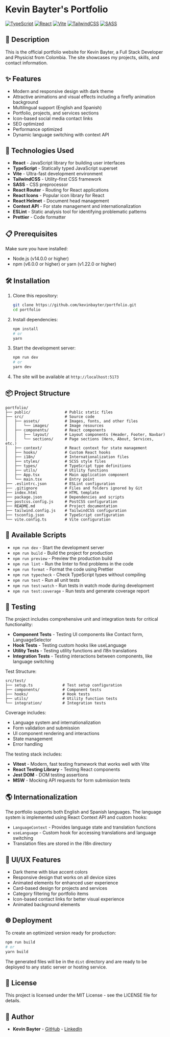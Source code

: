 # Kevin Bayter's Portfolio

[![TypeScript](https://img.shields.io/badge/TypeScript-007ACC?style=for-the-badge&logo=typescript&logoColor=white)](https://www.typescriptlang.org/)
[![React](https://img.shields.io/badge/React-20232A?style=for-the-badge&logo=react&logoColor=61DAFB)](https://reactjs.org/)
[![Vite](https://img.shields.io/badge/Vite-B73BFE?style=for-the-badge&logo=vite&logoColor=FFD62E)](https://vitejs.dev/)
[![TailwindCSS](https://img.shields.io/badge/Tailwind_CSS-38B2AC?style=for-the-badge&logo=tailwind-css&logoColor=white)](https://tailwindcss.com/)
[![SASS](https://img.shields.io/badge/Sass-CC6699?style=for-the-badge&logo=sass&logoColor=white)](https://sass-lang.com/)

## 📝 Description

This is the official portfolio website for Kevin Bayter, a Full Stack Developer and Physicist from Colombia. The site showcases my projects, skills, and contact information.

## ✨ Features

- Modern and responsive design with dark theme
- Attractive animations and visual effects including a firefly animation background
- Multilingual support (English and Spanish)
- Portfolio, projects, and services sections
- Icon-based social media contact links
- SEO optimized
- Performance optimized
- Dynamic language switching with context API

## 🚀 Technologies Used

- **React** - JavaScript library for building user interfaces
- **TypeScript** - Statically typed JavaScript superset
- **Vite** - Ultra-fast development environment
- **TailwindCSS** - Utility-first CSS framework
- **SASS** - CSS preprocessor
- **React Router** - Routing for React applications
- **React Icons** - Popular icon library for React
- **React Helmet** - Document head management
- **Context API** - For state management and internationalization
- **ESLint** - Static analysis tool for identifying problematic patterns
- **Prettier** - Code formatter

## 📋 Prerequisites

Make sure you have installed:

- Node.js (v14.0.0 or higher)
- npm (v6.0.0 or higher) or yarn (v1.22.0 or higher)

## 🛠️ Installation

1. Clone this repository:
   ```bash
   git clone https://github.com/kevinbayter/portfolio.git
   cd portfolio
   ```

2. Install dependencies:
   ```bash
   npm install
   # or
   yarn
   ```

3. Start the development server:
   ```bash
   npm run dev
   # or
   yarn dev
   ```

4. The site will be available at `http://localhost:5173`

## 📦 Project Structure

```
portfolio/
├── public/               # Public static files
├── src/                  # Source code
│   ├── assets/           # Images, fonts, and other files
│   │   └── images/       # Image resources
│   ├── components/       # React components
│   │   ├── layout/       # Layout components (Header, Footer, Navbar)
│   │   └── sections/     # Page sections (Hero, About, Services, etc.)
│   ├── context/          # React context for state management
│   ├── hooks/            # Custom React hooks
│   ├── i18n/             # Internationalization files
│   ├── styles/           # SCSS style files
│   ├── types/            # TypeScript type definitions
│   ├── utils/            # Utility functions
│   ├── App.tsx           # Main application component
│   └── main.tsx          # Entry point
├── .eslintrc.json        # ESLint configuration
├── .gitignore            # Files and folders ignored by Git
├── index.html            # HTML template
├── package.json          # Dependencies and scripts
├── postcss.config.js     # PostCSS configuration
├── README.md             # Project documentation
├── tailwind.config.js    # TailwindCSS configuration
├── tsconfig.json         # TypeScript configuration
└── vite.config.ts        # Vite configuration
```

## 🔧 Available Scripts

- `npm run dev` - Start the development server
- `npm run build` - Build the project for production
- `npm run preview` - Preview the production build
- `npm run lint` - Run the linter to find problems in the code
- `npm run format` - Format the code using Prettier
- `npm run typecheck` - Check TypeScript types without compiling
- `npm run test` - Run all unit tests
- `npm run test:watch` - Run tests in watch mode during development
- `npm run test:coverage` - Run tests and generate coverage report

## 🧪 Testing

The project includes comprehensive unit and integration tests for critical functionality:

- **Component Tests** - Testing UI components like Contact form, LanguageSelector
- **Hook Tests** - Testing custom hooks like useLanguage
- **Utility Tests** - Testing utility functions and i18n translations
- **Integration Tests** - Testing interactions between components, like language switching

Test Structure:

```
src/test/
├── setup.ts             # Test setup configuration
├── components/          # Component tests
├── hooks/               # Hook tests
├── utils/               # Utility function tests
└── integration/         # Integration tests
```

Coverage includes:
- Language system and internationalization
- Form validation and submission
- UI component rendering and interactions
- State management
- Error handling

The testing stack includes:
- **Vitest** - Modern, fast testing framework that works well with Vite
- **React Testing Library** - Testing React components
- **Jest DOM** - DOM testing assertions
- **MSW** - Mocking API requests for form submission tests

## 🌎 Internationalization

The portfolio supports both English and Spanish languages. The language system is implemented using React Context API and custom hooks:

- `LanguageContext` - Provides language state and translation functions
- `useLanguage` - Custom hook for accessing translations and language switching
- Translation files are stored in the i18n directory

## 🎨 UI/UX Features

- Dark theme with blue accent colors
- Responsive design that works on all device sizes
- Animated elements for enhanced user experience
- Card-based design for projects and services
- Category filtering for portfolio items
- Icon-based contact links for better visual experience
- Animated background elements

## 🌐 Deployment

To create an optimized version ready for production:

```bash
npm run build
# or
yarn build
```

The generated files will be in the `dist` directory and are ready to be deployed to any static server or hosting service.

## 📄 License

This project is licensed under the MIT License - see the LICENSE file for details.

## 👤 Author

- **Kevin Bayter** - [GitHub](https://github.com/kevinbayter) - [LinkedIn](https://www.linkedin.com/in/bcod3r/) 